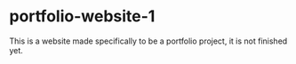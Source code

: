 ﻿# portfolio-website-1

This is a website made specifically to be a portfolio project, it is not finished yet.
